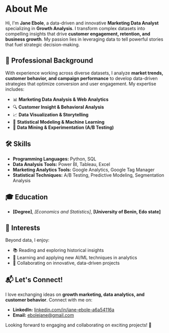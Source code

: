 # About Me  

Hi, I'm **Jane Ebole**, a data-driven and innovative **Marketing Data Analyst** specializing in **Growth Analysis**. I transform complex datasets into compelling insights that drive **customer engagement, retention, and business growth**. My passion lies in leveraging data to tell powerful stories that fuel strategic decision-making.  

## 💼 Professional Background  

With experience working across diverse datasets, I analyze **market trends, customer behavior, and campaign performance** to develop data-driven strategies that optimize conversion and user engagement. My expertise includes:  

- 📊 **Marketing Data Analysis & Web Analytics**  
- 🔍 **Customer Insight & Behavioral Analysis**  
- 📈 **Data Visualization & Storytelling**  
- 🤖 **Statistical Modeling & Machine Learning**  
- 🧩 **Data Mining & Experimentation (A/B Testing)**  

## 🛠️ Skills  

- **Programming Languages:** Python, SQL  
- **Data Analysis Tools:** Power BI, Tableau, Excel  
- **Marketing Analytics Tools:** Google Analytics, Google Tag Manager
- **Statistical Techniques:** A/B Testing, Predictive Modeling, Segmentation Analysis  

## 🎓 Education  

- **[Degree]**, *[Economics and Statistics]*, **[University of Benin, Edo state]** 

## 🌱 Interests  

Beyond data, I enjoy:  

- 📚 Reading and exploring historical insights  
- 🤖 Learning and applying new AI/ML techniques in analytics  
- 🤝 Collaborating on innovative, data-driven projects  

## 📬 Let's Connect!  

I love exchanging ideas on **growth marketing, data analytics, and customer behavior**. Connect with me on:  

- **LinkedIn:** [linkedin.com/in/jane-ebole-a6a54116a](#)   
- **Email:** [ebolejane@gmail.com](#)  

Looking forward to engaging and collaborating on exciting projects! 🚀  



